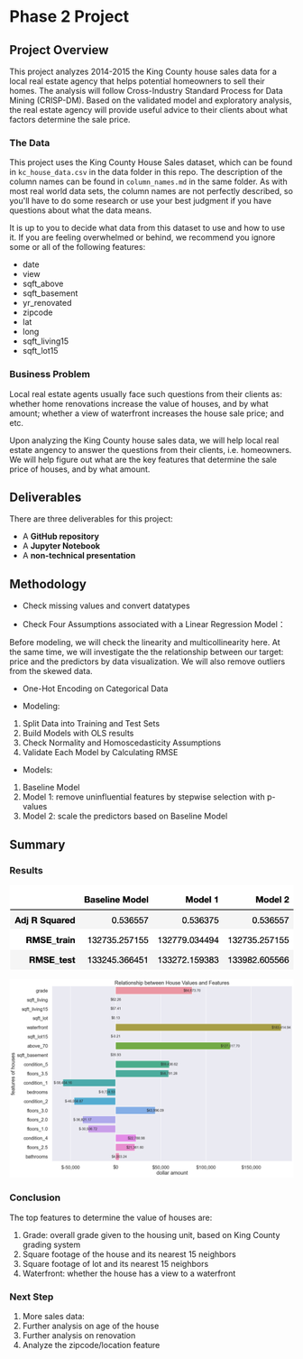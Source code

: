 # Phase 2 Project


## Project Overview

This project analyzes 2014-2015 the King County house sales data for a local real estate agency that helps potential homeowners to sell their homes. The analysis will follow Cross-Industry Standard Process for Data Mining (CRISP-DM). Based on the validated model and exploratory analysis, the real estate agency will provide useful advice to their clients about what factors determine the sale price.


### The Data

This project uses the King County House Sales dataset, which can be found in  `kc_house_data.csv` in the data folder in this repo. The description of the column names can be found in `column_names.md` in the same folder. As with most real world data sets, the column names are not perfectly described, so you'll have to do some research or use your best judgment if you have questions about what the data means.

It is up to you to decide what data from this dataset to use and how to use it. If you are feeling overwhelmed or behind, we recommend you ignore some or all of the following features:

* date
* view
* sqft_above
* sqft_basement
* yr_renovated
* zipcode
* lat
* long
* sqft_living15
* sqft_lot15


### Business Problem

Local real estate agents usually face such questions from their clients as: whether home renovations increase the value of houses, and by what amount; whether a view of waterfront increases the house sale price; and etc.

Upon analyzing the King County house sales data, we will help local real estate angency to answer the questions from their clients, i.e. homeowners. We will help figure out what are the key features that determine the sale price of houses, and by what amount.


## Deliverables

There are three deliverables for this project:

* A **GitHub repository**
* A **Jupyter Notebook**
* A **non-technical presentation**


## Methodology

* Check missing values and convert datatypes

* Check Four Assumptions associated with a Linear Regression Model：

Before modeling, we will check the linearity and multicollinearity here.
At the same time, we will investigate the the relationship between our target: price and the predictors by data visualization. We will also remove outliers from the skewed data.

* One-Hot Encoding on Categorical Data

* Modeling:

1. Split Data into Training and Test Sets
2. Build Models with OLS results
3. Check Normality and Homoscedasticity Assumptions
4. Validate Each Model by Calculating RMSE

* Models:

1. Baseline Model
2. Model 1: remove uninfluential features by stepwise selection with p-values
3. Model 2: scale the predictors based on Baseline Model


## Summary

### Results

![Module Results Comparison Table](https://github.com/carlearn/dsc-phase-2-project/blob/main/images/Module%20Results%20Comparison%20Table.png)

![Relationship](https://github.com/carlearn/dsc-phase-2-project/blob/main/images/Relationship.png)


### Conclusion
The top features to determine the value of houses are:
1. Grade: overall grade given to the housing unit, based on King County grading system
2. Square footage of the house and its nearest 15 neighbors
3. Square footage of lot and its nearest 15 neighbors
4. Waterfront: whether the house has a view to a waterfront

### Next Step
1. More sales data:
2. Further analysis on age of the house
3. Further analysis on renovation
4. Analyze the zipcode/location feature
